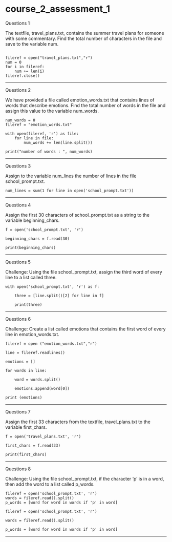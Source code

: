  
# course_2_assessment_1

Questions 1

The textfile, travel_plans.txt, contains the summer travel plans for someone with some commentary. Find the total number of characters in the file and save to the variable num.

```

fileref = open("travel_plans.txt","r")
num = 0
for i in fileref:
    num += len(i)
fileref.close()

```

-----------------------------------------------------------

Questions 2


We have provided a file called emotion_words.txt that contains lines of words that describe emotions. Find the total number of words in the file and assign this value to the variable num_words.


```
num_words = 0
fileref = "emotion_words.txt"

with open(fileref, 'r') as file:
    for line in file:
        num_words += len(line.split())

print("number of words : ", num_words)

````

------------------------------------------------------------------------

Questions 3

Assign to the variable num_lines the number of lines in the file school_prompt.txt.


```
num_lines = sum(1 for line in open('school_prompt.txt'))

```

----------------------------------------------------------------------

Questions 4


Assign the first 30 characters of school_prompt.txt as a string to the variable beginning_chars.

```
f = open('school_prompt.txt', 'r')

beginning_chars = f.read(30)

print(beginning_chars)
```

--------------------------------------------------------------

Questions 5


Challenge: Using the file school_prompt.txt, assign the third word of every line to a list called three.

```
with open('school_prompt.txt', 'r') as f:

    three = [line.split()[2] for line in f]

    print(three)
```

-------------------------------------------------------


Questions 6

Challenge: Create a list called emotions that contains the first word of every line in emotion_words.txt.


```
fileref = open ("emotion_words.txt","r")

line = fileref.readlines()

emotions = []

for words in line:

    word = words.split()

    emotions.append(word[0])

print (emotions)
```


--------------------------------------------------------------


Questions 7

Assign the first 33 characters from the textfile, travel_plans.txt to the variable first_chars.


```
f = open('travel_plans.txt', 'r')

first_chars = f.read(33)

print(first_chars)
```
---------------------------------------------------------------


Questions 8


Challenge: Using the file school_prompt.txt, if the character ‘p’ is in a word, then add the word to a list called p_words.

```
fileref = open('school_prompt.txt', 'r')
words = fileref.read().split()
p_words = [word for word in words if 'p' in word]

fileref = open('school_prompt.txt', 'r')

words = fileref.read().split()

p_words = [word for word in words if 'p' in word]
```
---------------------------------------------------------------
